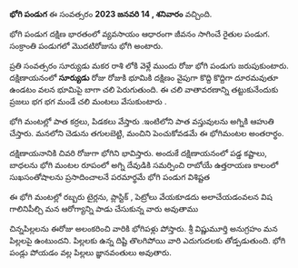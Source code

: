 **భోగి పండుగ**  ఈ సంవత్సరం **2023 జనవరి 14 , శనివారం** వచ్చింది. 

భోగి పండుగ దక్షిణ భారతంలో  వ్యవసాయం ఆధారంగా జీవనం సాగించే రైతుల పండుగ.  సంక్రాంతి పండుగలో మొదటిరోజును భోగి అంటారు. 

 ప్రతి సంవత్సరం సూర్యుడు మకర రాశి లోకి వెళ్లే ముందు రోజు భోగి పండుగు జరుపుకుంటారు. దక్షిణాయనంలో **సూర్యుడు** రోజు రోజుకి భూమికి దక్షిణం వైపుగా కొద్ది కొద్దిగా దూరమవుతూ ఉండటం వలన  భూమిపై బాగా చలి పెరుగుతుంది. ఈ చలి వాతావరణాన్ని తట్టుకునేందుకు ప్రజలు భగ భగ మండే చలి మంటలు వేసుకుంటారు . 

భోగి మంటల్లో పాత కర్రలు, పిడకలు వేస్తారు .ఇంటిలోని పాత వస్తువులను అగ్నికి ఆహుతి చేస్తారు. మనలోని చెడును తగులబెట్టి, మంచిని పెంచుకోవడమే ఈ భోగిమంటల అంతరార్థం. 

దక్షిణాయనానికి చివరి రోజుగా భోగిని భావిస్తారు. అందుకే దక్షిణాయనంలో పడ్డ కష్టాలు, బాధలను భోగి మంటల రూపంలో అగ్ని దేవుడికి సమర్పించి రాబోయే ఉత్తరాయణ కాలంలో సుఖసంతోషాలను ప్రసాదించాలనే పరమార్థమే భోగి పండుగ విశిష్టత

ఈ భోగి మంటల్లో రబ్బరు టైర్లను, ప్లాస్టిక్ ,  పెట్రోలు వేయకూడదు  అలాచేయడంవలన విష  గాలినిపీల్చి మన ఆరోగ్యాన్ని పాడు చేసుకున్న వారు అవుతాము 

చిన్నపిల్లలను ఈరోజు అలంకరించి వారికి భోగిపళ్లు పోస్తారు. శ్రీ విష్ణుమూర్తి అనుగ్రహం మన పిల్లలపై ఉంటుందని. పిల్లలకు ఉన్న దిష్టి తొలగిపోయి వారి ఎదుగుదలకు తోడ్పడుతుంది. భోగి పండ్లు పోయడం వల్ల పిల్లలు జ్ఞానవంతులు అవుతారు.
